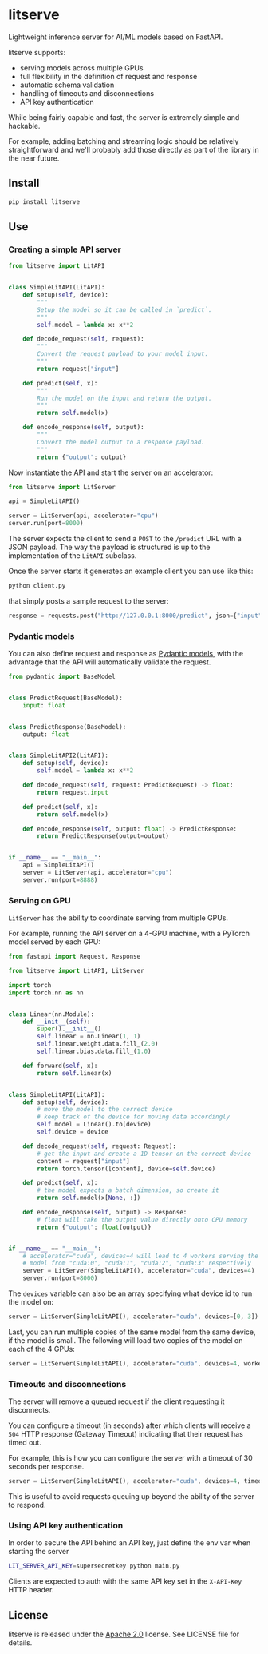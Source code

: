# litserve

Lightweight inference server for AI/ML models based on FastAPI.

litserve supports:

- serving models across multiple GPUs
- full flexibility in the definition of request and response
- automatic schema validation
- handling of timeouts and disconnections
- API key authentication

While being fairly capable and fast, the server is extremely simple and hackable.

For example, adding batching and streaming logic should be relatively straightforward
and we'll probably add those directly as part of the library in the near future.

## Install

```bash
pip install litserve
```

## Use

### Creating a simple API server

```python
from litserve import LitAPI


class SimpleLitAPI(LitAPI):
    def setup(self, device):
        """
        Setup the model so it can be called in `predict`.
        """
        self.model = lambda x: x**2

    def decode_request(self, request):
        """
        Convert the request payload to your model input.
        """
        return request["input"]

    def predict(self, x):
        """
        Run the model on the input and return the output.
        """
        return self.model(x)

    def encode_response(self, output):
        """
        Convert the model output to a response payload.
        """
        return {"output": output}
```

Now instantiate the API and start the server on an accelerator:

```python
from litserve import LitServer

api = SimpleLitAPI()

server = LitServer(api, accelerator="cpu")
server.run(port=8000)
```

The server expects the client to send a `POST` to the `/predict` URL with a JSON payload.
The way the payload is structured is up to the implementation of the `LitAPI` subclass.

Once the server starts it generates an example client you can use like this:

```bash
python client.py
```

that simply posts a sample request to the server:

```python
response = requests.post("http://127.0.0.1:8000/predict", json={"input": 4.0})
```

### Pydantic models

You can also define request and response as [Pydantic models](https://docs.pydantic.dev/latest/),
with the advantage that the API will automatically validate the request.

```python
from pydantic import BaseModel


class PredictRequest(BaseModel):
    input: float


class PredictResponse(BaseModel):
    output: float


class SimpleLitAPI2(LitAPI):
    def setup(self, device):
        self.model = lambda x: x**2

    def decode_request(self, request: PredictRequest) -> float:
        return request.input

    def predict(self, x):
        return self.model(x)

    def encode_response(self, output: float) -> PredictResponse:
        return PredictResponse(output=output)


if __name__ == "__main__":
    api = SimpleLitAPI()
    server = LitServer(api, accelerator="cpu")
    server.run(port=8888)
```

### Serving on GPU

`LitServer` has the ability to coordinate serving from multiple GPUs.

For example, running the API server on a 4-GPU machine, with a PyTorch model served by each GPU:

```python
from fastapi import Request, Response

from litserve import LitAPI, LitServer

import torch
import torch.nn as nn


class Linear(nn.Module):
    def __init__(self):
        super().__init__()
        self.linear = nn.Linear(1, 1)
        self.linear.weight.data.fill_(2.0)
        self.linear.bias.data.fill_(1.0)

    def forward(self, x):
        return self.linear(x)


class SimpleLitAPI(LitAPI):
    def setup(self, device):
        # move the model to the correct device
        # keep track of the device for moving data accordingly
        self.model = Linear().to(device)
        self.device = device

    def decode_request(self, request: Request):
        # get the input and create a 1D tensor on the correct device
        content = request["input"]
        return torch.tensor([content], device=self.device)

    def predict(self, x):
        # the model expects a batch dimension, so create it
        return self.model(x[None, :])

    def encode_response(self, output) -> Response:
        # float will take the output value directly onto CPU memory
        return {"output": float(output)}


if __name__ == "__main__":
    # accelerator="cuda", devices=4 will lead to 4 workers serving the
    # model from "cuda:0", "cuda:1", "cuda:2", "cuda:3" respectively
    server = LitServer(SimpleLitAPI(), accelerator="cuda", devices=4)
    server.run(port=8000)
```

The `devices` variable can also be an array specifying what device id to
run the model on:

```python
server = LitServer(SimpleLitAPI(), accelerator="cuda", devices=[0, 3])
```

Last, you can run multiple copies of the same model from the same device,
if the model is small. The following will load two copies of the model on
each of the 4 GPUs:

```python
server = LitServer(SimpleLitAPI(), accelerator="cuda", devices=4, workers_per_device=2)
```

### Timeouts and disconnections

The server will remove a queued request if the client requesting it disconnects.

You can configure a timeout (in seconds) after which clients will receive a `504` HTTP
response (Gateway Timeout) indicating that their request has timed out.

For example, this is how you can configure the server with a timeout of 30 seconds per response.

```python
server = LitServer(SimpleLitAPI(), accelerator="cuda", devices=4, timeout=30)
```

This is useful to avoid requests queuing up beyond the ability of the server to respond.

### Using API key authentication

In order to secure the API behind an API key, just define the env var when
starting the server

```bash
LIT_SERVER_API_KEY=supersecretkey python main.py
```

Clients are expected to auth with the same API key set in the `X-API-Key` HTTP header.

## License

litserve is released under the [Apache 2.0](https://www.apache.org/licenses/LICENSE-2.0) license.
See LICENSE file for details.

